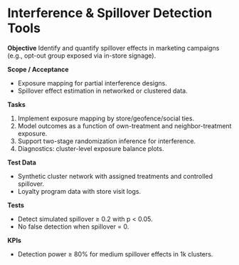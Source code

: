 # Interference & Spillover Detection Tools

**Objective**
Identify and quantify spillover effects in marketing campaigns (e.g., opt-out group exposed via in-store signage).

**Scope / Acceptance**
- Exposure mapping for partial interference designs.
- Spillover effect estimation in networked or clustered data.

**Tasks**
1. Implement exposure mapping by store/geofence/social ties.
2. Model outcomes as a function of own-treatment and neighbor-treatment exposure.
3. Support two-stage randomization inference for interference.
4. Diagnostics: cluster-level exposure balance plots.

**Test Data**
- Synthetic cluster network with assigned treatments and controlled spillover.
- Loyalty program data with store visit logs.

**Tests**
- Detect simulated spillover ≥ 0.2 with p < 0.05.
- No false detection when spillover = 0.

**KPIs**
- Detection power ≥ 80% for medium spillover effects in 1k clusters.
